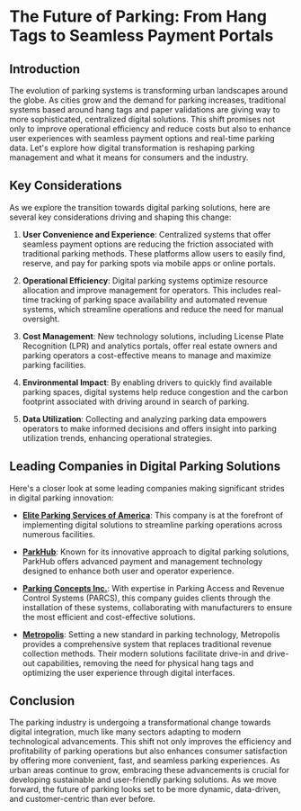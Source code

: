 # The Future of Parking: From Hang Tags to Seamless Payment Portals

## Introduction

The evolution of parking systems is transforming urban landscapes around the globe. As cities grow and the demand for parking increases, traditional systems based around hang tags and paper validations are giving way to more sophisticated, centralized digital solutions. This shift promises not only to improve operational efficiency and reduce costs but also to enhance user experiences with seamless payment options and real-time parking data. Let's explore how digital transformation is reshaping parking management and what it means for consumers and the industry.

## Key Considerations

As we explore the transition towards digital parking solutions, here are several key considerations driving and shaping this change:

1. **User Convenience and Experience**: Centralized systems that offer seamless payment options are reducing the friction associated with traditional parking methods. These platforms allow users to easily find, reserve, and pay for parking spots via mobile apps or online portals.

2. **Operational Efficiency**: Digital parking systems optimize resource allocation and improve management for operators. This includes real-time tracking of parking space availability and automated revenue systems, which streamline operations and reduce the need for manual oversight.

3. **Cost Management**: New technology solutions, including License Plate Recognition (LPR) and analytics portals, offer real estate owners and parking operators a cost-effective means to manage and maximize parking facilities.

4. **Environmental Impact**: By enabling drivers to quickly find available parking spaces, digital systems help reduce congestion and the carbon footprint associated with driving around in search of parking.

5. **Data Utilization**: Collecting and analyzing parking data empowers operators to make informed decisions and offers insight into parking utilization trends, enhancing operational strategies.

## Leading Companies in Digital Parking Solutions

Here's a closer look at some leading companies making significant strides in digital parking innovation:

- **[Elite Parking Services of America](/dir/elite_parking_services_of_america)**: This company is at the forefront of implementing digital solutions to streamline parking operations across numerous facilities.

- **[ParkHub](/dir/parkhub)**: Known for its innovative approach to digital parking solutions, ParkHub offers advanced payment and management technology designed to enhance both user and operator experience.

- **[Parking Concepts Inc.](/dir/parking_concepts_inc)**: With expertise in Parking Access and Revenue Control Systems (PARCS), this company guides clients through the installation of these systems, collaborating with manufacturers to ensure the most efficient and cost-effective solutions.

- **[Metropolis](/dir/metropolis)**: Setting a new standard in parking technology, Metropolis provides a comprehensive system that replaces traditional revenue collection methods. Their modern solutions facilitate drive-in and drive-out capabilities, removing the need for physical hang tags and optimizing the user experience through digital interfaces.

## Conclusion

The parking industry is undergoing a transformational change towards digital integration, much like many sectors adapting to modern technological advancements. This shift not only improves the efficiency and profitability of parking operations but also enhances consumer satisfaction by offering more convenient, fast, and seamless parking experiences. As urban areas continue to grow, embracing these advancements is crucial for developing sustainable and user-friendly parking solutions. As we move forward, the future of parking looks set to be more dynamic, data-driven, and customer-centric than ever before.